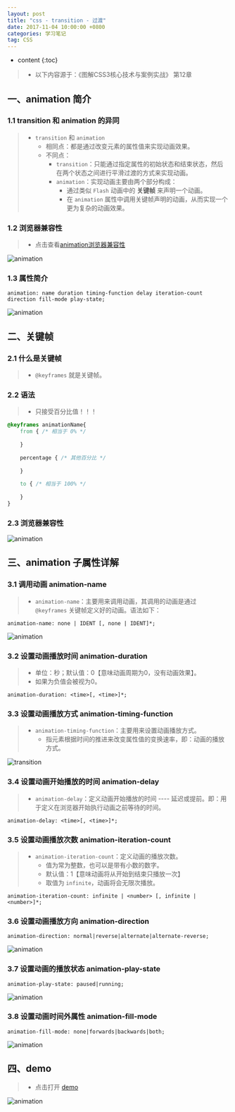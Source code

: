 ```yaml
---
layout: post
title: "css - transition - 过渡"
date: 2017-11-04 10:00:00 +0800 
categories: 学习笔记
tag: CSS
---
```

* content
{:toc}

> * 以下内容源于：《图解CSS3核心技术与案例实战》 第12章

<!-- more -->

## 一、animation 简介

### 1.1 transition 和 animation 的异同

> * `transition` 和 `animation`
>   * 相同点：都是通过改变元素的属性值来实现动画效果。
>   * 不同点：
>       * `transition`：只能通过指定属性的初始状态和结束状态，然后在两个状态之间进行平滑过渡的方式来实现动画。
>       * `animation`：实现动画主要由两个部分构成：
>           * 通过类似 `Flash` 动画中的 **关键帧** 来声明一个动画。
>           * 在 `animation` 属性中调用关键帧声明的动画，从而实现一个更为复杂的动画效果。

### 1.2 浏览器兼容性

> * 点击查看[animation浏览器兼容性](http://caniuse.com/#search=animation)

![animation](/styles/images/css/animation/animation-01.png)

### 1.3 属性简介

```
animation: name duration timing-function delay iteration-count direction fill-mode play-state;
```

![animation](/styles/images/css/animation/animation-02.png)

## 二、关键帧

### 2.1 什么是关键帧

> * `@keyframes` 就是关键帧。

### 2.2 语法

> * 只接受百分比值！！！

```css
@keyframes animationName{
    from { /* 相当于 0% */
    
    }
    
    percentage { /* 其他百分比 */
    
    }
    
    to { /* 相当于 100% */
    
    }
}
```

### 2.3 浏览器兼容性

![animation](/styles/images/css/animation/animation-03.png)

## 三、animation 子属性详解

### 3.1 调用动画 animation-name

> * `animation-name`：主要用来调用动画，其调用的动画是通过 `@keyframes` 关键帧定义好的动画。语法如下：

```
animation-name: none | IDENT [, none | IDENT]*;
```

![animation](/styles/images/css/animation/animation-04.png)

### 3.2 设置动画播放时间 animation-duration

> * 单位：秒；默认值：0【意味动画周期为0，没有动画效果】。
> * 如果为负值会被视为0。

```
animation-duration: <time>[, <time>]*;
```

### 3.3 设置动画播放方式 animation-timing-function

> * `animation-timing-function`：主要用来设置动画播放方式。
>   * 指元素根据时间的推进来改变属性值的变换速率，即：动画的播放方式。

![transition](/styles/images/css/transition/transition-05.png)

### 3.4 设置动画开始播放的时间 animation-delay

> * `animation-delay`：定义动画开始播放的时间 ---- 延迟或提前。即：用于定义在浏览器开始执行动画之前等待的时间。

```
animation-delay: <time>[, <time>]*;
```

### 3.5 设置动画播放次数 animation-iteration-count

> * `animation-iteration-count`：定义动画的播放次数。
>   * 值为常为整数，也可以是带有小数的数字。
>   * 默认值：1【意味动画将从开始到结束只播放一次】
>   * 取值为 `infinite`，动画将会无限次播放。

```
animation-iteration-count: infinite | <number> [, infinite | <number>]*;
```

### 3.6 设置动画播放方向 animation-direction

```
animation-direction: normal|reverse|alternate|alternate-reverse;
```

![animation](/styles/images/css/animation/animation-05.png)

### 3.7 设置动画的播放状态 animation-play-state

```
animation-play-state: paused|running;
```

![animation](/styles/images/css/animation/animation-06.png)

### 3.8 设置动画时间外属性 animation-fill-mode

```
animation-fill-mode: none|forwards|backwards|both;
```

![animation](/styles/images/css/animation/animation-07.png)

## 四、demo

> * 点击打开 [demo](/effects/demo/demo-css/animation/index.html)

![animation](/effects/images/css/animation/animation-01.gif)